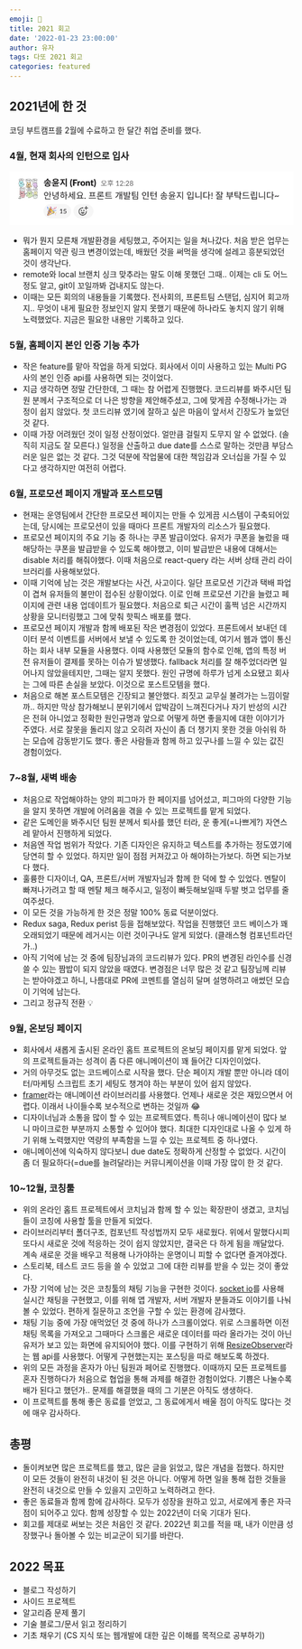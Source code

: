 ```yaml
---
emoji: 🔬
title: 2021 회고
date: '2022-01-23 23:00:00'
author: 유자
tags: 다또 2021 회고
categories: featured
---
```



## 2021년에 한 것
코딩 부트캠프를 2월에 수료하고 한 달간 취업 준비를 했다. 
### 4월, 현재 회사의 인턴으로 입사

![hello everyone](../../assets/01_hello-everyone.png)

- 뭐가 뭔지 모른채 개발환경을 세팅했고, 주어지는 일을 쳐나갔다. 처음 받은 업무는 홈페이지 약관 링크 변경이었는데, 배웠던 것을 써먹을 생각에 설레고 흥분되었던 것이 생각난다. 
- remote와 local 브랜치 싱크 맞추라는 말도 이해 못했던 그때.. 이제는 cli 도 어느정도 알고, git이 꼬일까봐 겁내지도 않는다.
- 이때는 모든 회의의 내용들을 기록했다. 전사회의, 프론트팀 스탠덥, 심지어 회고까지.. 무엇이 내게 필요한 정보인지 알지 못했기 때문에 하나라도 놓치지 않기 위해 노력했었다. 지금은 필요한 내용만 기록하고 있다. 

### 5월, 홈페이지 본인 인증 기능 추가
- 작은 feature를 맡아 작업을 하게 되었다. 회사에서 이미 사용하고 있는 Multi PG사의 본인 인증 api를 사용하면 되는 것이었다. 
- 지금 생각하면 정말 간단한데, 그 때는 참 어렵게 진행했다. 코드리뷰를 봐주시던 팀원 분께서 구조적으로 더 나은 방향을 제안해주셨고, 그에 맞게끔 수정해나가는 과정이 쉽지 않았다. 첫 코드리뷰 였기에 잘하고 싶은 마음이 앞서서 긴장도가 높았던 것 같다. 
- 이때 가장 어려웠던 것이 일정 산정이었다. 얼만큼 걸릴지 도무지 알 수 없었다. (솔직히 지금도 잘 모른다.) 일정을 산출하고 due date를 스스로 말하는 것만큼 부담스러운 일은 없는 것 같다. 그것 덕분에 작업물에 대한 책임감과 오너십을 가질 수 있다고 생각하지만 여전히 어렵다.

### 6월, 프로모션 페이지 개발과 포스트모템
- 현재는 운영팀에서 간단한 프로모션 페이지는 만들 수 있게끔 시스템이 구축되어있는데, 당시에는 프로모션이 있을 때마다 프론트 개발자의 리소스가 필요했다. 
- 프로모션 페이지의 주요 기능 중 하나는 쿠폰 발급이었다. 유저가 쿠폰을 눌렀을 때 해당하는 쿠폰을 발급받을 수 있도록 해야했고, 이미 발급받은 내용에 대해서는 disable 처리를 해줘야했다. 이때 처음으로 react-query 라는 서버 상태 관리 라이브러리를 사용해보았다. 
- 이때 기억에 남는 것은 개발보다는 사건, 사고이다. 일단 프로모션 기간과 택배 파업이 겹쳐 유저들의 불만이 접수된 상황이었다. 이로 인해 프로모션 기간을 늘렸고 페이지에 관련 내용 업데이트가 필요했다. 처음으로 퇴근 시간이 훌쩍 넘은 시간까지 상황을 모니터링했고 그에 맞춰 핫픽스 배포를 했다. 
- 프로모션 페이지 개발과 함께 배포된 작은 변경점이 있었다. 프론트에서 보내던 데이터 분석 이벤트를 서버에서 보낼 수 있도록 한 것이었는데, 여기서 웹과 앱이 통신하는 회사 내부 모듈을 사용했다. 이때 사용했던 모듈의 함수로 인해, 앱의 특정 버전 유저들이 결제를 못하는 이슈가 발생했다. fallback 처리를 잘 해주었더라면 일어나지 않았을테지만, 그때는 알지 못했다. 원인 규명에 하루가 넘게 소요됐고 회사는 그에 따른 손실을 보았다. 이것으로 포스트모템을 했다. 
- 처음으로 해본 포스트모템은 긴장되고 불안했다. 죄짓고 교무실 불려가는 느낌이랄까.. 하지만 막상 참가해보니 분위기에서 압박감이 느껴진다거나 자기 반성의 시간은 전혀 아니었고 정확한 원인규명과 앞으로 어떻게 하면 좋을지에 대한 이야기가 주였다. 서로 잘못을 돌리지 않고 오히려 자신이 좀 더 챙기지 못한 것을 아쉬워 하는 모습에 감동받기도 했다. 좋은 사람들과 함께 하고 있구나를 느낄 수 있는 값진 경험이었다. 


### 7~8월, 새벽 배송
- 처음으로 작업해야하는 양의 피그마가 한 페이지를 넘어섰고, 피그마의 다양한 기능을 알지 못하면 개발에 어려움을 겪을 수 있는 프로젝트를 맡게 되었다. 
- 같은 도메인을 봐주시던 팀원 분께서 퇴사를 했던 터라, 운 좋게(=나쁘게?) 자연스레 맡아서 진행하게 되었다.
- 처음엔 작업 범위가 작았다. 기존 디자인은 유지하고 텍스트를 추가하는 정도였기에 당연히 할 수 있었다. 하지만 일이 점점 커져갔고 아 해야하는가보다. 하면 되는가보다 했다. 
- 훌륭한 디자이너, QA, 프론트/서버 개발자님과 함께 한 덕에 할 수 있었다. 멘탈이 빠져나가려고 할 때 멘탈 체크 해주시고, 일정이 빠듯해보일때 두발 벗고 업무를 줄여주셨다. 
- 이 모든 것을 가능하게 한 것은 정말 100% 동료 덕분이었다. 
- Redux saga, Redux perist 등을 접해보았다. 작업을 진행했던 코드 베이스가 꽤 오래되었기 때문에 레거시는 이런 것이구나도 알게 되었다. (클래스형 컴포넌트라던가..)
- 아직 기억에 남는 것 중에 팀장님과의 코드리뷰가 있다. PR의 변경된 라인수를 신경쓸 수 있는 짬밥이 되지 않았을 때였다. 변경점은 너무 많은 것 같고 팀장님께 리뷰는 받아야겠고 하니, 나름대로 PR에 코멘트를 열심히 달며 설명하려고 애썼던 모습이 기억에 남는다. 
- 그리고 정규직 전환 💡


### 9월, 온보딩 페이지
- 회사에서 새롭게 출시된 온라인 홈트 프로젝트의 온보딩 페이지를 맡게 되었다. 앞의 프로젝트들과는 성격이 좀 다른 애니메이션이 꽤 들어간 디자인이었다.
- 거의 아무것도 없는 코드베이스로 시작을 했다. 단순 페이지 개발 뿐만 아니라 데이터/마케팅 스크립트 초기 세팅도 챙겨야 하는 부분이 있어 쉽지 않았다. 
- [framer](https://www.framer.com/docs/)라는 애니메이션 라이브러리를 사용했다. 언제나 새로운 것은 재밌으면서 어렵다. 이래서 나이들수록 보수적으로 변하는 것일까 😂 
- 디자이너님과 소통을 많이 할 수 있는 프로젝트였다. 특히나 애니메이션이 많다 보니 마이크로한 부분까지 소통할 수 있어야 했다. 최대한 디자인대로 나올 수 있게 하기 위해 노력했지만 역량의 부족함을 느낄 수 있는 프로젝트 중 하나였다. 
- 애니메이션에 익숙하지 않다보니 due date도 정확하게 산정할 수 없었다. 시간이 좀 더 필요하다(=due를 늘려달라)는 커뮤니케이션을 이때 가장 많이 한 것 같다.

### 10~12월, 코칭툴
- 위의 온라인 홈트 프로젝트에서 코치님과 함께 할 수 있는 확장판이 생겼고, 코치님들이 코칭에 사용할 툴을 만들게 되었다.
- 라이브러리부터 폴더구조, 컴포넌트 작성법까지 모두 새로웠다. 위에서 말했다시피 또다시 새로운 것에 적응하는 것이 쉽지 않았지만, 결국은 다 하게 됨을 깨달았다. 계속 새로운 것을 배우고 적용해 나가야하는 운명이니 피할 수 없다면 즐겨야겠다.
- 스토리북, 테스트 코드 등을 쓸 수 있었고 그에 대한 리뷰를 받을 수 있는 것이 좋았다. 
- 가장 기억에 남는 것은 코칭툴의 채팅 기능을 구현한 것이다. [socket io](https://socket.io/docs/v4/)를 사용해 실시간 채팅을 구현했고, 이를 위해 앱 개발자, 서버 개발자 분들과도 이야기를 나눠볼 수 있었다. 편하게 질문하고 조언을 구할 수 있는 환경에 감사했다.
- 채팅 기능 중에 가장 애먹었던 것 중에 하나가 스크롤이었다. 위로 스크롤하면 이전 채팅 목록을 가져오고 그때마다 스크롤은 새로운 데이터를 따라 올라가는 것이 아닌 유저가 보고 있는 화면에 유지되어야 했다. 이를 구현하기 위해 [ResizeObserver](https://developer.mozilla.org/en-US/docs/Web/API/ResizeObserver)라는 웹 api를 사용했다. 어떻게 구현했는지는 포스팅을 따로 해보도록 하겠다.
- 위의 모든 과정을 혼자가 아닌 팀원과 페어로 진행했다. 이때까지 모든 프로젝트를 혼자 진행하다가 처음으로 협업을 통해 과제를 해결한 경험이었다. 기쁨은 나눌수록 배가 된다고 했던가.. 문제를 해결했을 때의 그 기분은 아직도 생생하다. 
- 이 프로젝트를 통해 좋은 동료를 얻었고, 그 동료에게서 배울 점이 아직도 많다는 것에 매우 감사하다.

## 총평
- 돌이켜보면 많은 프로젝트를 했고, 많은 글을 읽었고, 많은 개념을 접했다. 하지만 이 모든 것들이 완전히 내것이 된 것은 아니다. 어떻게 하면 일을 통해 접한 것들을 완전히 내것으로 만들 수 있을지 고민하고 노력하려고 한다.
- 좋은 동료들과 함께 함에 감사하다. 모두가 성장을 원하고 있고, 서로에게 좋은 자극점이 되어주고 있다. 함께 성장할 수 있는 2022년이 더욱 기대가 된다.
- 회고를 제대로 써보는 것은 처음인 것 같다. 2022년 회고를 적을 때, 내가 이만큼 성장했구나 돌아볼 수 있는 비교군이 되기를 바란다.


## 2022 목표
- 블로그 작성하기
- 사이드 프로젝트 
- 알고리즘 문제 풀기
- 기술 블로그/문서 읽고 정리하기 
- 기초 채우기 (CS 지식 또는 웹개발에 대한 깊은 이해를 목적으로 공부하기)


```toc
```
